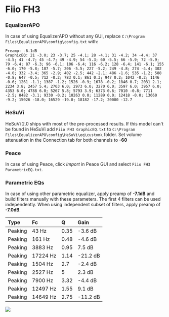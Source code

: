 # Fiio FH3

### EqualizerAPO
In case of using EqualizerAPO without any GUI, replace `C:\Program Files\EqualizerAPO\config\config.txt`
with:
```
Preamp: -6.1dB
GraphicEQ: 21 -3.0; 23 -3.7; 25 -4.1; 28 -4.1; 31 -4.2; 34 -4.4; 37 -4.5; 41 -4.7; 45 -4.7; 49 -4.9; 54 -5.3; 60 -5.5; 66 -5.9; 72 -5.9; 79 -6.4; 87 -6.3; 96 -6.1; 106 -6.4; 116 -6.2; 128 -6.4; 141 -6.1; 155 -6.0; 170 -5.8; 187 -5.7; 206 -5.5; 227 -5.2; 249 -4.8; 274 -4.4; 302 -4.0; 332 -3.4; 365 -2.9; 402 -2.5; 442 -2.1; 486 -1.6; 535 -1.2; 588 -0.8; 647 -0.5; 712 -0.2; 783 0.1; 861 0.3; 947 0.2; 1042 -0.2; 1146 -0.6; 1261 -1.1; 1387 -1.2; 1526 -0.9; 1678 -0.2; 1846 0.7; 2031 2.1; 2234 3.8; 2457 5.4; 2703 6.0; 2973 6.0; 3270 6.0; 3597 6.0; 3957 6.0; 4353 6.0; 4788 6.0; 5267 5.8; 5793 3.9; 6373 0.6; 7010 -0.8; 7711 -2.5; 8482 -3.1; 9330 -0.2; 10263 0.0; 11289 0.0; 12418 -0.0; 13660 -9.2; 15026 -18.0; 16529 -19.0; 18182 -17.2; 20000 -12.7
```

### HeSuVi
HeSuVi 2.0 ships with most of the pre-processed results. If this model can't be found in HeSuVi add
`Fiio FH3 GraphicEQ.txt` to `C:\Program Files\EqualizerAPO\config\HeSuVi\eq\custom\` folder.
Set volume attenuation in the Connection tab for both channels to **-60**

### Peace
In case of using Peace, click *Import* in Peace GUI and select `Fiio FH3 ParametricEQ.txt`.

### Parametric EQs
In case of using other parametric equalizer, apply preamp of **-7.1dB** and build filters manually
with these parameters. The first 4 filters can be used independently.
When using independent subset of filters, apply preamp of **-7.0dB**.

| Type    | Fc       |    Q | Gain     |
|:--------|:---------|:-----|:---------|
| Peaking | 43 Hz    | 0.35 | -3.6 dB  |
| Peaking | 161 Hz   | 0.48 | -4.6 dB  |
| Peaking | 3883 Hz  | 0.95 | 7.5 dB   |
| Peaking | 17224 Hz | 1.14 | -21.2 dB |
| Peaking | 1504 Hz  | 2.7  | -2.4 dB  |
| Peaking | 2527 Hz  | 5    | 2.3 dB   |
| Peaking | 7900 Hz  | 3.32 | -4.4 dB  |
| Peaking | 12497 Hz | 1.55 | 9.1 dB   |
| Peaking | 14649 Hz | 2.75 | -11.2 dB |

![](https://raw.githubusercontent.com/jaakkopasanen/AutoEq/master/results/oratory1990/harman_in-ear_2017-1/Fiio%20FH3/Fiio%20FH3.png)